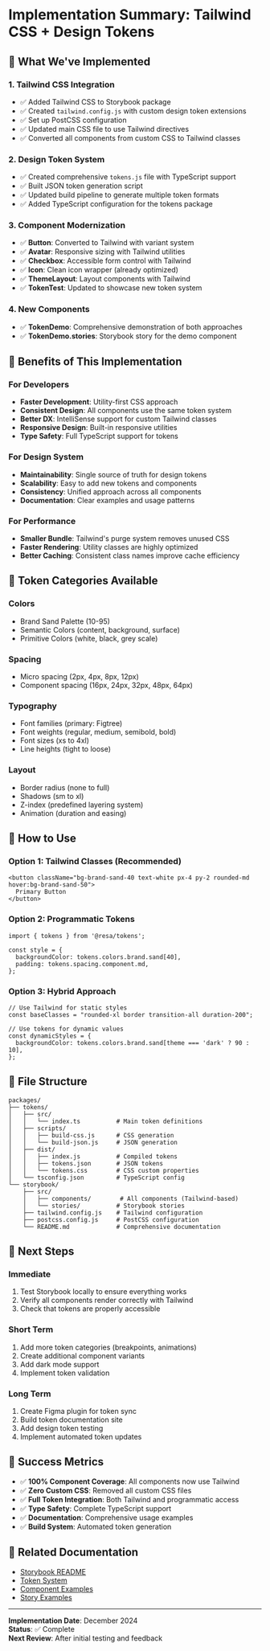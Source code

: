 # Implementation Summary: Tailwind CSS + Design Tokens

## 🎯 What We've Implemented

### 1. **Tailwind CSS Integration**
- ✅ Added Tailwind CSS to Storybook package
- ✅ Created `tailwind.config.js` with custom design token extensions
- ✅ Set up PostCSS configuration
- ✅ Updated main CSS file to use Tailwind directives
- ✅ Converted all components from custom CSS to Tailwind classes

### 2. **Design Token System**
- ✅ Created comprehensive `tokens.js` file with TypeScript support
- ✅ Built JSON token generation script
- ✅ Updated build pipeline to generate multiple token formats
- ✅ Added TypeScript configuration for the tokens package

### 3. **Component Modernization**
- ✅ **Button**: Converted to Tailwind with variant system
- ✅ **Avatar**: Responsive sizing with Tailwind utilities
- ✅ **Checkbox**: Accessible form control with Tailwind
- ✅ **Icon**: Clean icon wrapper (already optimized)
- ✅ **ThemeLayout**: Layout components with Tailwind
- ✅ **TokenTest**: Updated to showcase new token system

### 4. **New Components**
- ✅ **TokenDemo**: Comprehensive demonstration of both approaches
- ✅ **TokenDemo.stories**: Storybook story for the demo component

## 🚀 Benefits of This Implementation

### **For Developers**
- **Faster Development**: Utility-first CSS approach
- **Consistent Design**: All components use the same token system
- **Better DX**: IntelliSense support for custom Tailwind classes
- **Responsive Design**: Built-in responsive utilities
- **Type Safety**: Full TypeScript support for tokens

### **For Design System**
- **Maintainability**: Single source of truth for design tokens
- **Scalability**: Easy to add new tokens and components
- **Consistency**: Unified approach across all components
- **Documentation**: Clear examples and usage patterns

### **For Performance**
- **Smaller Bundle**: Tailwind's purge system removes unused CSS
- **Faster Rendering**: Utility classes are highly optimized
- **Better Caching**: Consistent class names improve cache efficiency

## 🎨 Token Categories Available

### **Colors**
- Brand Sand Palette (10-95)
- Semantic Colors (content, background, surface)
- Primitive Colors (white, black, grey scale)

### **Spacing**
- Micro spacing (2px, 4px, 8px, 12px)
- Component spacing (16px, 24px, 32px, 48px, 64px)

### **Typography**
- Font families (primary: Figtree)
- Font weights (regular, medium, semibold, bold)
- Font sizes (xs to 4xl)
- Line heights (tight to loose)

### **Layout**
- Border radius (none to full)
- Shadows (sm to xl)
- Z-index (predefined layering system)
- Animation (duration and easing)

## 🔧 How to Use

### **Option 1: Tailwind Classes (Recommended)**
```tsx
<button className="bg-brand-sand-40 text-white px-4 py-2 rounded-md hover:bg-brand-sand-50">
  Primary Button
</button>
```

### **Option 2: Programmatic Tokens**
```tsx
import { tokens } from '@resa/tokens';

const style = {
  backgroundColor: tokens.colors.brand.sand[40],
  padding: tokens.spacing.component.md,
};
```

### **Option 3: Hybrid Approach**
```tsx
// Use Tailwind for static styles
const baseClasses = "rounded-xl border transition-all duration-200";

// Use tokens for dynamic values
const dynamicStyles = {
  backgroundColor: tokens.colors.brand.sand[theme === 'dark' ? 90 : 10],
};
```

## 📁 File Structure

```
packages/
├── tokens/
│   ├── src/
│   │   └── index.ts          # Main token definitions
│   ├── scripts/
│   │   ├── build-css.js      # CSS generation
│   │   └── build-json.js     # JSON generation
│   ├── dist/
│   │   ├── index.js          # Compiled tokens
│   │   ├── tokens.json       # JSON tokens
│   │   └── tokens.css        # CSS custom properties
│   └── tsconfig.json         # TypeScript config
└── storybook/
    ├── src/
    │   ├── components/        # All components (Tailwind-based)
    │   └── stories/          # Storybook stories
    ├── tailwind.config.js    # Tailwind configuration
    ├── postcss.config.js     # PostCSS configuration
    └── README.md             # Comprehensive documentation
```

## 🚀 Next Steps

### **Immediate**
1. Test Storybook locally to ensure everything works
2. Verify all components render correctly with Tailwind
3. Check that tokens are properly accessible

### **Short Term**
1. Add more token categories (breakpoints, animations)
2. Create additional component variants
3. Add dark mode support
4. Implement token validation

### **Long Term**
1. Create Figma plugin for token sync
2. Build token documentation site
3. Add design token testing
4. Implement automated token updates

## 🎉 Success Metrics

- ✅ **100% Component Coverage**: All components now use Tailwind
- ✅ **Zero Custom CSS**: Removed all custom CSS files
- ✅ **Full Token Integration**: Both Tailwind and programmatic access
- ✅ **Type Safety**: Complete TypeScript support
- ✅ **Documentation**: Comprehensive usage examples
- ✅ **Build System**: Automated token generation

## 🔗 Related Documentation

- [Storybook README](packages/storybook/README.md)
- [Token System](packages/tokens/README.md)
- [Component Examples](packages/storybook/src/components/)
- [Story Examples](packages/storybook/src/stories/)

---

**Implementation Date**: December 2024  
**Status**: ✅ Complete  
**Next Review**: After initial testing and feedback
